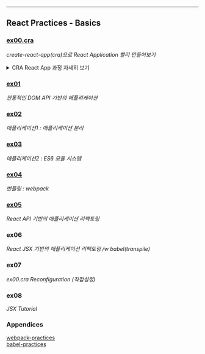 ___
## React Practices - Basics

### [ex00.cra](./ex00.cra/)
_create-react-app(cra)으로 React Application 빨리 만들어보기_
<details>
<summary> CRA React App 과정 자세히 보기 </summary>
- cra 설치
```shell
    PS D:\BIT\bit-Java\react-practices\1.basics> npm i -g create-react-app
    npm WARN deprecated tar@2.2.2: This version of tar is no longer supported, and will not receive security updates. Please upgrade asap.

    added 67 packages, and audited 68 packages in 2s

    4 packages are looking for funding
      run `npm fund` for details

    2 high severity vulnerabilities

    Some issues need review, and may require choosing
    a different dependency.

    Run `npm audit` for details.
```
- React Application 생성
```shell
    PS D:\BIT\bit-Java\react-practices\1.basics> npx create-react-app ex00.cra

    Creating a new React app in D:\BIT\bit-Java\react-practices\1.basics\ex00.cra.

    Installing packages. This might take a couple of minutes.
    Installing react, react-dom, and react-scripts with cra-template...


    added 1367 packages in 53s

    169 packages are looking for funding
      run `npm fund` for details

    Installing template dependencies using npm...
    npm WARN deprecated source-map-resolve@0.6.0: See https://github.com/lydell/source-map-resolve#deprecated

    added 38 packages in 4s

    169 packages are looking for funding
      run `npm fund` for details
    Removing template package using npm...


    removed 1 package, and audited 1405 packages in 3s

    169 packages are looking for funding
      run `npm fund` for details

    6 moderate severity vulnerabilities

    To address all issues (including breaking changes), run:
      npm audit fix --force

    Run `npm audit` for details.

    Success! Created ex00.cra at D:\BIT\bit-Java\react-practices\1.basics\ex00.cra
    Inside that directory, you can run several commands:

      npm start
        Starts the development server.

      npm run build
        Bundles the app into static files for production.

      npm test
        Starts the test runner.

      npm run eject
        Removes this tool and copies build dependencies, configuration files
        and scripts into the app directory. If you do this, you can’t go back!

    We suggest that you begin by typing:

      cd ex00.cra
      npm start

    Happy hacking!
```
- 실행
![cra_react_start](https://images.velog.io/images/98kimjh/post/657f84a1-b7fe-47ef-81d6-c40e6882ef56/image.png)
</details>

### [ex01](./ex01/)
_전통적인 DOM API 기반의 애플리케이션_ 

### [ex02](./ex02/)
_애플리케이션1 : 애플리케이션 분리_

### [ex03](./ex03/)
_애플리케이션2 : ES6 모듈 시스템_

### [ex04](./ex04/)
_번들링 : webpack_

### [ex05](./ex05/)
_React API 기반의 애플리케이션 리팩토링_

### ex06
_React JSX 기반의 애플리케이션 리팩토링 /w babel(transpile)_

### ex07
_ex00.cra Reconfiguration (직접설정)_

### ex08
_JSX Tutorial_


### Appendices
[webpack-practices](./)  
[babel-practices](./)